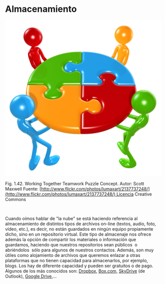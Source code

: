 
# Almacenamiento


![](img/2137737248_318e717653_o_flickr.jpg)

Fig. 1.42. Working Together Teamwork Puzzle Concept. Autor: Scott Maxwell Fuente: [http://www.flickr.com/photos/lumaxart/2137737248/](http://www.flickr.com/photos/lumaxart/2137737248/) Licencia Creative Commons

 

Cuando oímos hablar de "la nube" se está haciendo referencia al almacenamiento de distintos tipos de archivos on-line (textos, audio, foto, vídeo, etc.), es decir, no están guardados en ningún equipo propiamente dicho, sino en un repositorio virtual. Este tipo de almacenaje nos ofrece además la opción de compartir los materiales o información que guardamos, haciendo que nuestros repositorios sean públicos  o abriéndolos  sólo para algunos de nuestros contactos. Además, son muy útiles como alojamiento de archivos que queremos enlazar a otras plataformas que no tienen capacidad para almacenarlos, por ejemplo, blogs. Los hay de diferente capacidad y pueden ser gratuitos o de pago. Algunos de los más conocidos son: [Dropbox](https://www.dropbox.com/), [Box.com](https://www.box.com/), [SkyDrive](https://skydrive.live.com/) (de Outlook), [Google Drive](http://www.google.com/drive/about.html?usp=ad_search&amp;gclid=CP7wmbGDi7sCFYzItAodK3gAYg),...

